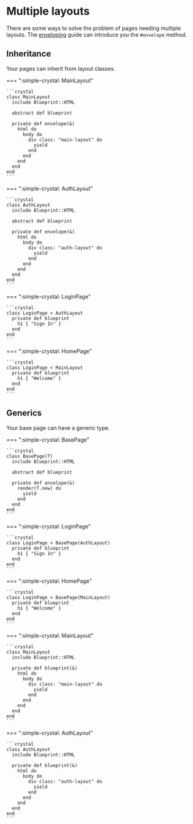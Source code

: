 # Multiple layouts

There are some ways to solve the problem of pages needing multiple layouts. The
[enveloping](../guides/enveloping.md) guide can introduce you the `#envelope`
method.


## Inheritance

Your pages can inherit from layout classes.

=== ":simple-crystal: MainLayout"

    ```crystal
    class MainLayout
      include Blueprint::HTML

      abstract def blueprint

      private def envelope(&)
        html do
          body do
            div class: "main-layout" do
              yield
            end
          end
        end
      end
    end
    ```

=== ":simple-crystal: AuthLayout"

    ```crystal
    class AuthLayout
      include Blueprint::HTML

      abstract def blueprint

      private def envelope(&)
        html do
          body do
            div class: "auth-layout" do
              yield
            end
          end
        end
      end
    end
    ```

=== ":simple-crystal: LoginPage"

    ```crystal
    class LoginPage < AuthLayout
      private def blueprint
        h1 { "Sign In" }
      end
    end
    ```

=== ":simple-crystal: HomePage"

    ```crystal
    class LoginPage < MainLayout
      private def blueprint
        h1 { "Welcome" }
      end
    end
    ```

## Generics

Your base page can have a generic type.

=== ":simple-crystal: BasePage"

    ```crystal
    class BasePage(T)
      include Blueprint::HTML

      abstract def blueprint

      private def envelope(&)
        render(T.new) do
          yield
        end
      end
    end
    ```

=== ":simple-crystal: LoginPage"

    ```crystal
    class LoginPage < BasePage(AuthLayout)
      private def blueprint
        h1 { "Sign In" }
      end
    end
    ```

=== ":simple-crystal: HomePage"

    ```crystal
    class LoginPage < BasePage(MainLayout)
      private def blueprint
        h1 { "Welcome" }
      end
    end
    ```

=== ":simple-crystal: MainLayout"

    ```crystal
    class MainLayout
      include Blueprint::HTML

      private def blueprint(&)
        html do
          body do
            div class: "main-layout" do
              yield
            end
          end
        end
      end
    end
    ```

=== ":simple-crystal: AuthLayout"

    ```crystal
    class AuthLayout
      include Blueprint::HTML

      private def blueprint(&)
        html do
          body do
            div class: "auth-layout" do
              yield
            end
          end
        end
      end
    end
    ```
